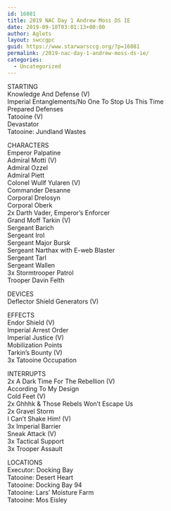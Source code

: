 ```yaml
---
id: 16081
title: 2019 NAC Day 1 Andrew Moss DS IE
date: 2019-09-10T03:01:13+00:00
author: Aglets
layout: swccgpc
guid: https://www.starwarsccg.org/?p=16081
permalink: /2019-nac-day-1-andrew-moss-ds-ie/
categories:
  - Uncategorized
---
```

STARTING  
Knowledge And Defense (V)  
Imperial Entanglements/No One To Stop Us This Time  
Prepared Defenses  
Tatooine (V)  
Devastator  
Tatooine: Jundland Wastes

CHARACTERS  
Emperor Palpatine  
Admiral Motti (V)  
Admiral Ozzel  
Admiral Piett  
Colonel Wullf Yularen (V)  
Commander Desanne  
Corporal Drelosyn  
Corporal Oberk  
2x Darth Vader, Emperor&#8217;s Enforcer  
Grand Moff Tarkin (V)  
Sergeant Barich  
Sergeant Irol  
Sergeant Major Bursk  
Sergeant Narthax with E-web Blaster  
Sergeant Tarl  
Sergeant Wallen  
3x Stormtrooper Patrol  
Trooper Davin Felth

DEVICES  
Deflector Shield Generators (V)

EFFECTS  
Endor Shield (V)  
Imperial Arrest Order  
Imperial Justice (V)  
Mobilization Points  
Tarkin&#8217;s Bounty (V)  
3x Tatooine Occupation

INTERRUPTS  
2x A Dark Time For The Rebellion (V)  
According To My Design  
Cold Feet (V)  
2x Ghhhk & Those Rebels Won&#8217;t Escape Us  
2x Gravel Storm  
I Can&#8217;t Shake Him! (V)  
3x Imperial Barrier  
Sneak Attack (V)  
3x Tactical Support  
3x Trooper Assault

LOCATIONS  
Executor: Docking Bay  
Tatooine: Desert Heart  
Tatooine: Docking Bay 94  
Tatooine: Lars&#8217; Moisture Farm  
Tatooine: Mos Eisley